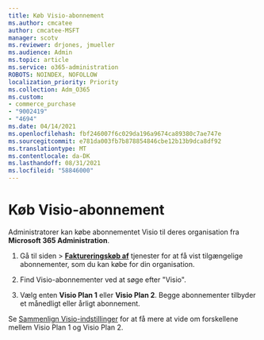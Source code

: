 ```yaml
---
title: Køb Visio-abonnement
ms.author: cmcatee
author: cmcatee-MSFT
manager: scotv
ms.reviewer: drjones, jmueller
ms.audience: Admin
ms.topic: article
ms.service: o365-administration
ROBOTS: NOINDEX, NOFOLLOW
localization_priority: Priority
ms.collection: Adm_O365
ms.custom:
- commerce_purchase
- "9002419"
- "4694"
ms.date: 04/14/2021
ms.openlocfilehash: fbf246007f6c029da196a9674ca89380c7ae747e
ms.sourcegitcommit: e781da003fb7b878854846cbe12b13b9dca8df92
ms.translationtype: MT
ms.contentlocale: da-DK
ms.lasthandoff: 08/31/2021
ms.locfileid: "58846000"
---
```

# <a name="purchase-visio-subscription"></a>Køb Visio-abonnement

Administratorer kan købe abonnementet Visio til deres organisation fra **Microsoft 365 Administration**.

1. Gå til siden   >  **[Faktureringskøb af](https://go.microsoft.com/fwlink/p/?linkid=868433)** tjenester for at få vist tilgængelige abonnementer, som du kan købe for din organisation.

2. Find Visio-abonnementer ved at søge efter "Visio".

3. Vælg enten **Visio Plan 1** eller **Visio Plan 2**. Begge abonnementer tilbyder et månedligt eller årligt abonnement.

Se [Sammenlign Visio-indstillinger](https://products.office.com/Visio/microsoft-visio-plans-and-pricing-compare-visio-options) for at få mere at vide om forskellene mellem Visio Plan 1 og Visio Plan 2.
